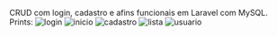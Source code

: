 CRUD com login, cadastro e afins funcionais em Laravel com MySQL.
Prints:
![login](https://user-images.githubusercontent.com/95533385/178849861-3ebb1313-10e5-48bc-a10a-5b7d13314425.png)
![inicio](https://user-images.githubusercontent.com/95533385/178849876-8754bcc8-6458-4463-9e89-f8a149287307.png)
![cadastro](https://user-images.githubusercontent.com/95533385/178849899-99b22569-6882-4c7c-a7cd-63c5e40ac4e5.png)
![lista](https://user-images.githubusercontent.com/95533385/178849908-f96b67e8-f54a-4960-814b-20d03e097e03.png)
![usuario](https://user-images.githubusercontent.com/95533385/178849916-36f3eb2e-77d4-4db7-9346-84504cf0e3f6.png)
